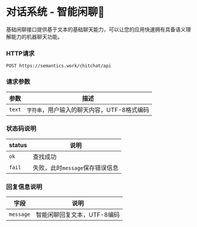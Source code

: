 # 对话系统 - 智能闲聊🦜

基础闲聊接口提供基于文本的基础聊天能力，可以让您的应用快速拥有具备语义理解能力的机器聊天功能。

### HTTP请求

`POST https://semantics.work/chitchat/api`

### 请求参数

参数 | 描述
--------- | -------
`text` | `字符串`，用户输入的聊天内容，UTF-8格式编码 

### 状态码说明

status | 说明
--------- | -------
`ok` | 查找成功
`fail` | 失败，此时`message`保存错误信息

### 回复信息说明

字段 | 说明 
--- | ---
`message`|智能闲聊回复文本，UTF-8编码
